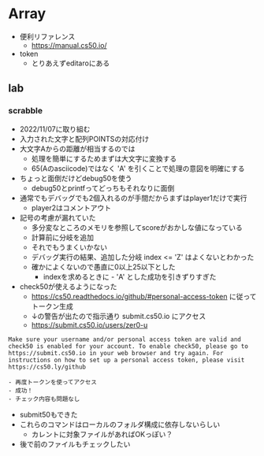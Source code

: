 # Array

- 便利リファレンス
    - https://manual.cs50.io/
- token
    - とりあえずeditaroにある

## lab

### scrabble
- 2022/11/07に取り組む
- 入力された文字と配列POINTSの対応付け
- 大文字Aからの距離が相当するのでは
    - 処理を簡単にするためまずは大文字に変換する
    - 65(Aのasciicode)ではなく 'A' を引くことで処理の意図を明確にする
- ちょっと面倒だけどdebug50を使う
    - debug50とprintfってどっちもそれなりに面倒
- 通常でもデバッグでも2個入れるのが手間だからまずはplayer1だけで実行
    - player2はコメントアウト
- 記号の考慮が漏れていた
    - 多分変なところのメモリを参照してscoreがおかしな値になっている
    - 計算前に分岐を追加
    - それでもうまくいかない
    - デバッグ実行の結果、追加した分岐 index <= 'Z' はよくないとわかった
    - 確かによくないので愚直に0以上25以下とした
        - indexを求めるときに - 'A' とした成功を引きずりすぎた
- check50が使えるようになった
    - https://cs50.readthedocs.io/github/#personal-access-token に従ってトークン生成
    - ↓の警告が出たので指示通り submit.cs50.io にアクセス
    - https://submit.cs50.io/users/zer0-u

```
Make sure your username and/or personal access token are valid and check50 is enabled for your account. To enable check50, please go to https://submit.cs50.io in your web browser and try again. For instructions on how to set up a personal access token, please visit https://cs50.ly/github
```
    - 再度トークンを使ってアクセス
    - 成功！
    - チェック内容も問題なし
- submit50もできた
- これらのコマンドはローカルのフォルダ構成に依存しないらしい
    - カレントに対象ファイルがあればOKっぽい？
- 後で前のファイルもチェックしたい